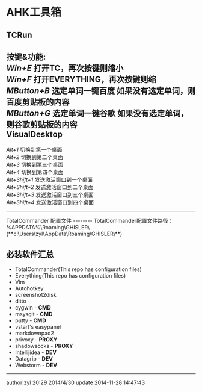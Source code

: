 AHK工具箱
=====
TCRun
---------
按键&功能:<br/>
<span><em>Win+E</em></span> 打开TC，再次按键则缩小<br/>
<span><em>Win+F</em></span> 打开EVERYTHING，再次按键则缩<br/>
<span><em>MButton+B</em></span> 选定单词一键百度 如果没有选定单词，则百度剪贴板的内容<br/>
<span><em>MButton+G</em></span> 选定单词一键谷歌 如果没有选定单词，则谷歌剪贴板的内容<br/>
VisualDesktop
------------
<span><em>Alt+1</em></span> 切换到第一个桌面<br/>
<span><em>Alt+2</em></span> 切换到第二个桌面<br/>
<span><em>Alt+3</em></span> 切换到第三个桌面<br/>
<span><em>Alt+4</em></span> 切换到第四个桌面<br/>
<span><em>Alt+Shift+1</em></span> 发送激活窗口到一个桌面<br/>
<span><em>Alt+Shift+2</em></span> 发送激活窗口到二个桌面<br/>
<span><em>Alt+Shift+3</em></span> 发送激活窗口到三个桌面<br/>
<span><em>Alt+Shift+4</em></span> 发送激活窗口到四个桌面<br/>
<hr>
TotalCommander 配置文件
--------
TotalCommander配置文件路径：%APPDATA%\Roaming\GHISLER\(**c:\Users\zyl\AppData\Roaming\GHISLER\**)

必装软件汇总
----
+ TotalCommander(This repo has configuration files)
+ Everything(This repo has configuration files)
+ Vim
+ Autohotkey
+ screenshot2disk
+ ditto
+ cygwin - **CMD**
+ msysgit - **CMD**
+ putty - **CMD**
+ vstart's easypanel
+ markdownpad2
+ privoxy - **PROXY**
+ shadowsocks - **PROXY**
+ Intellijidea - **DEV**
+ Datagrip - **DEV**
+ Webstorm - **DEV**


---------
author:zyl
20:29 2014/4/30
update 2014-11-28 14:47:43
